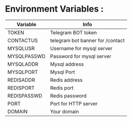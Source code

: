# Environment Variables :
| Variable | Info |
|---|---|
| TOKEN | Telegram BOT token |
| CONTACTUS | telegram bot banner for /contact |
| MYSQLUSR | Username for mysql server |
| MYSQLPASSWD | Password for mysql server |
| MYSQLADDR | Mysql address |
| MYSQLPORT | Mysql Port |
| REDISADDR | Redis address |
| REDISPORT | Redis port |
| REDISPASSWD | Redis password |
| PORT | Port for HTTP server |
| DOMAIN | Your domain |
